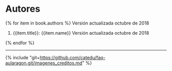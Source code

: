 # Autores

{% for item in book.authors %}
Versión actualizada octubre de 2018

1. {{item.title}}: {{item.name}}
Versión actualizada octubre de 2018

{% endfor %}

___

{% include "git+https://github.com/catedu/faq-aularagon.git/imagenes_creditos.md" %}